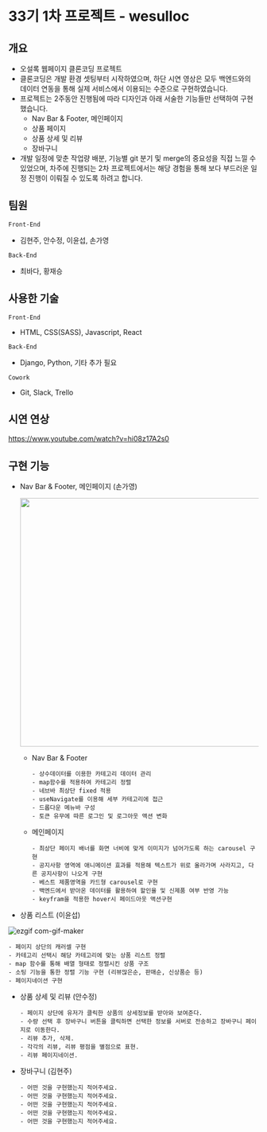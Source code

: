# 33기 1차 프로젝트 - wesulloc

## 개요
* 오설록 웹페이지 클론코딩 프로젝트
* 클론코딩은 개발 환경 셋팅부터 시작하였으며, 하단 시연 영상은 모두 백엔드와의 데이터 연동을 통해 실제 서비스에서 이용되는 수준으로 구현하였습니다.
* 프로젝트는 2주동안 진행됨에 따라 디자인과 아래 서술한 기능들만 선택하여 구현했습니다.
  * Nav Bar & Footer, 메인페이지
  * 상품 페이지
  * 상품 상세 및 리뷰 
  * 장바구니
* 개발 일정에 맞춘 작업량 배분, 기능별 git 분기 및 merge의 중요성을 직접 느낄 수 있었으며, 차주에 진행되는 2차 프로젝트에서는 해당 경험을 통해 보다 부드러운 일정 진행이 이뤄질 수 있도록 하려고 합니다.

## 팀원

`Front-End` 
  * 김현주, 안수정, 이윤섭, 손가영

`Back-End` 
  * 최바다, 황재승

## 사용한 기술

`Front-End` 
  * HTML, CSS(SASS), Javascript, React

`Back-End` 
  * Django, Python, 기타 추가 필요

`Cowork` 
  * Git, Slack, Trello

## 시연 연상

https://www.youtube.com/watch?v=hi08z17A2s0

## 구현 기능

* Nav Bar & Footer, 메인페이지 (손가영)

  <img width="500" src="https://velog.velcdn.com/images/ka0son/post/6d025d21-7b81-4d1f-b152-6aeb5bcea78b/image.gif"/>
  
  * Nav Bar & Footer

    ```
    - 상수데이터를 이용한 카테고리 데이터 관리
    - map함수를 적용하여 카테고리 정렬
    - 네브바 최상단 fixed 적용
    - useNavigate를 이용해 세부 카테고리에 접근
    - 드롭다운 메뉴바 구성
    - 토큰 유무에 따른 로그인 및 로그아웃 액션 변화
    ```
  
  * 메인페이지

    ```
    - 최상단 페이지 배너를 화면 너비에 맞게 이미지가 넘어가도록 하는 carousel 구현
    - 공지사항 영역에 애니메이션 효과를 적용해 텍스트가 위로 올라가며 사라지고, 다른 공지사항이 나오게 구현
    - 베스트 제품영역을 카드형 carousel로 구현 
    - 백엔드에서 받아온 데이터를 활용하여 할인율 및 신제품 여부 반영 가능
    - keyfram을 적용한 hover시 페이드아웃 액션구현
    ```
  
* 상품 리스트 (이윤섭)

![ezgif com-gif-maker](https://user-images.githubusercontent.com/102455161/172119866-b6b40805-1cdf-4bb3-80fb-fec69909af55.gif)

  ```
  - 페이지 상단의 캐러셀 구현
  - 카테고리 선택시 해당 카테고리에 맞는 상품 리스트 정렬
  - map 함수를 통해 배열 형태로 정렬시킨 상품 구조
  - 소팅 기능을 통한 정렬 기능 구현 (리뷰많은순, 판매순, 신상품순 등)
  - 페이지네이션 구현
  ```
    
* 상품 상세 및 리뷰 (안수정)

  ```
  - 페이지 상단에 유저가 클릭한 상품의 상세정보를 받아와 보여준다.
  - 수량 선택 후 장바구니 버튼을 클릭하면 선택한 정보를 서버로 전송하고 장바구니 페이지로 이동한다.
  - 리뷰 추가, 삭제.
  - 각각의 리뷰, 리뷰 평점을 별점으로 표현.
  - 리뷰 페이지네이션.
  ```
    
* 장바구니 (김현주)

  ```
  - 어떤 것을 구현했는지 적어주세요.
  - 어떤 것을 구현했는지 적어주세요.
  - 어떤 것을 구현했는지 적어주세요.
  - 어떤 것을 구현했는지 적어주세요.
  - 어떤 것을 구현했는지 적어주세요.
  ```
